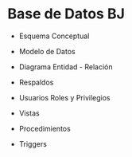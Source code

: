 
# Base de Datos BJ

- Esquema Conceptual
- Modelo de Datos
- Diagrama Entidad - Relación

- Respaldos
- Usuarios Roles y Privilegios
- Vistas
- Procedimientos
- Triggers



